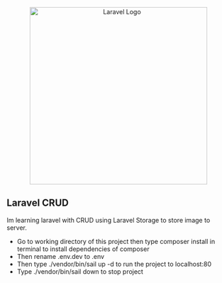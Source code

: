 <p align="center"><a href="https://laravel.com" target="_blank"><img src="https://raw.githubusercontent.com/laravel/art/master/logo-lockup/5%20SVG/2%20CMYK/1%20Full%20Color/laravel-logolockup-cmyk-red.svg" width="400" alt="Laravel Logo"></a></p>

## Laravel CRUD

Im learning laravel with CRUD using Laravel Storage to store image to server.

- Go to working directory of this project then type composer install in terminal to install dependencies of composer
- Then rename .env.dev to .env
- Then type ./vendor/bin/sail up -d to run the project to localhost:80
- Type ./vendor/bin/sail down to stop project